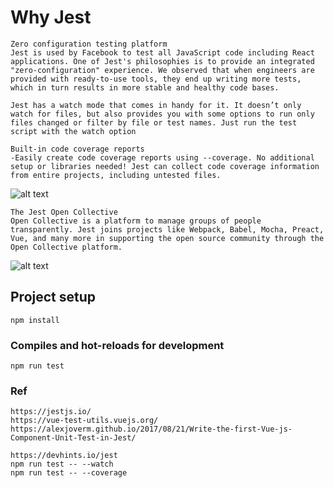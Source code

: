 # Why Jest
```
Zero configuration testing platform
Jest is used by Facebook to test all JavaScript code including React applications. One of Jest's philosophies is to provide an integrated "zero-configuration" experience. We observed that when engineers are provided with ready-to-use tools, they end up writing more tests, which in turn results in more stable and healthy code bases.

Jest has a watch mode that comes in handy for it. It doesn’t only watch for files, but also provides you with some options to run only files changed or filter by file or test names. Just run the test script with the watch option
```

```
Built-in code coverage reports
-Easily create code coverage reports using --coverage. No additional setup or libraries needed! Jest can collect code coverage information from entire projects, including untested files.
```
![alt text](https://jestjs.io/img/content/feature-coverage.png)


```
The Jest Open Collective
Open Collective is a platform to manage groups of people transparently. Jest joins projects like Webpack, Babel, Mocha, Preact, Vue, and many more in supporting the open source community through the Open Collective platform.
```
![alt text](https://jestjs.io/img/blog/collective.png)



## Project setup
```
npm install
```

### Compiles and hot-reloads for development
```
npm run test
```

### Ref
```
https://jestjs.io/ 
https://vue-test-utils.vuejs.org/
https://alexjoverm.github.io/2017/08/21/Write-the-first-Vue-js-Component-Unit-Test-in-Jest/

https://devhints.io/jest
npm run test -- --watch
npm run test -- --coverage
```
